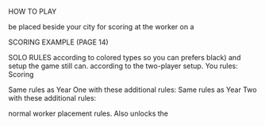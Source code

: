 HOW TO PLAY

be placed beside your city for scoring at the worker on a

SCORING EXAMPLE (PAGE 14)

SOLO RULES according to colored types so you can prefers black) and setup the game still can. according to the two-player setup. You rules: Scoring

Same rules as Year One with these additional rules: Same rules as Year Two with these additional rules:

normal worker placement rules. Also unlocks the

